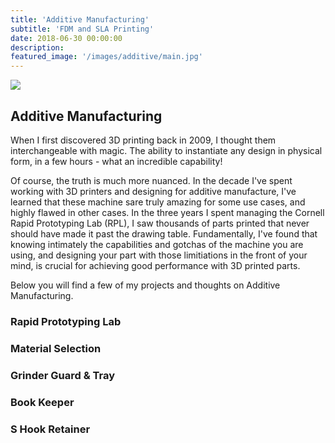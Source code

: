 ```yaml
---
title: 'Additive Manufacturing'
subtitle: 'FDM and SLA Printing'
date: 2018-06-30 00:00:00
description:
featured_image: '/images/additive/main.jpg'
---
```


![](/images/additive/main.jpg)

## Additive Manufacturing
When I first discovered 3D printing back in 2009, I thought them interchangeable with magic. The ability to instantiate any design in physical form, in a few hours - what an incredible capability!

Of course, the truth is much more nuanced. In the decade I've spent working with 3D printers and designing for additive manufacture, I've learned that these machine sare truly amazing for some use cases, and highly flawed in other cases. In the three years I spent managing the Cornell Rapid Prototyping Lab (RPL), I saw thousands of parts printed that never should have made it past the drawing table. Fundamentally, I've found that knowing intimately the capabilities and gotchas of the machine you are using, and designing your part with those limitiations in the front of your mind, is crucial for achieving good performance with 3D printed parts.

Below you will find a few of my projects and thoughts on Additive Manufacturing.

### Rapid Prototyping Lab

### Material Selection

### Grinder Guard & Tray

### Book Keeper

### S Hook Retainer
